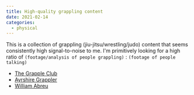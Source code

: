 ```yaml
---
title: High-quality grappling content
date: 2021-02-14
categories:
  - physical
---
```


This is a collection of grappling (jiu-jitsu/wrestling/judo) content that seems consistently high signal-to-noise to me. I'm primitively looking for a high ratio of `(footage/analysis of people grappling)` : `(footage of people talking)`

- [The Grapple Club](https://www.youtube.com/channel/UC2PoIQQmc0gOmzGiRKjJGQA/videos)
- [Ayrshire Grappler](https://www.youtube.com/channel/UCNHEzJeEdSsf09A5uVPlXZw)
- [William Abreu](https://www.instagram.com/i_am_abreu/) 
